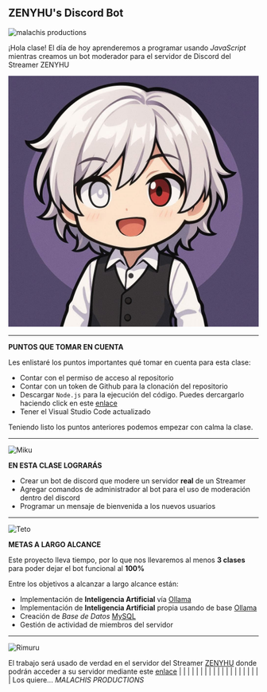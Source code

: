 ## ZENYHU's Discord Bot 

![malachis productions](https://img.itch.zone/aW1nLzE1NjcxNDQyLmpwZw==/original/a1uYjE.jpg)

¡Hola clase! El día de hoy aprenderemos a programar usando _JavaScript_ mientras creamos un bot moderador para el servidor de Discord del Streamer ZENYHU

![zenyhu](zenyhu.jpg)

---

**PUNTOS QUE TOMAR EN CUENTA**

Les enlistaré los puntos importantes qué tomar en cuenta para esta clase:

- Contar con el permiso de acceso al repositorio
- Contar con un token de Github para la clonación del repositorio
- Descargar ```Node.js``` para la ejecución del código. Puedes dercargarlo haciendo click en este [enlace](https://nodejs.org/es)
- Tener el Visual Studio Code actualizado

Teniendo listo los puntos anteriores podemos empezar con calma la clase.

---

![Miku](https://hardzone.es/app/uploads-hardzone.es/2025/04/hatsune-miku.jpg?x=500&y=295&quality=80)

**EN ESTA CLASE LOGRARÁS**

- Crear un bot de discord que modere un servidor **real** de un Streamer
- Agregar comandos de administrador al bot para el uso de moderación dentro del discord
- Programar un mensaje de bienvenida a los nuevos usuarios


---

![Teto](https://vsthemes.org/uploads/posts/2025-02/06b74d5d8e_photo_2025-02-22_22-01-19.webp)

**METAS A LARGO ALCANCE**

Este proyecto lleva tiempo, por lo que nos llevaremos al menos **3 clases** para poder dejar el bot funcional al **100%**


Entre los objetivos a alcanzar a largo alcance están:

- Implementación de **Inteligencia Artificial** vía [Ollama](https://ollama.com)
- Implementación de **Inteligencia Artificial** propia usando de base [Ollama](https://ollama.com)
- Creación de _Base de Datos_ [MySQL](https://www.mysql.com)
- Gestión de actividad de miembros del servidor


---


![Rimuru](https://img.anmosugoi.com/file/media-sugoi/2025/02/Tensei-Shitara-Slime-Datta-Ken-Rimuru-Tempest-min.webp)

El trabajo será usado de verdad en el servidor del Streamer [ZENYHU](https://www.twitch.tv/zenyhu) donde podrán acceder a su servidor mediante este [enlace](https://discord.gg/cweMmkhB)
|
|
|
|
|
|
|
|
|
|
|
|
|
|
|
|
|
|
|
|
Los quiere...
_MALACHIS PRODUCTIONS_
